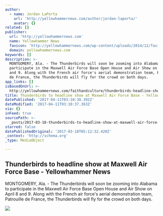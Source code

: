 ```yaml
---
author:
  - name: Jordan LaPorta
    url: 'http://yellowhammernews.com/author/jordan-laporta/'
    avatar: {}
related: []
publisher:
  url: 'http://yellowhammernews.com'
  name: Yellowhammer News
  favicon: 'http://yellowhammernews.com/wp-content/uploads/2014/12/favicon.ico'
  domain: yellowhammernews.com
keywords: []
description: >-
  MONTGOMERY, Ala. - The Thunderbirds will soon be zooming into Alabama to
  participate in the Maxwell Air Force Base Open House and Air Show on April 8
  and 9. Along with the French air force's aerial demonstration team, Patrouille
  de France, the Thunderbirds will fly for the crowd on both days.
app_links: []
isBasedOnUrl: >-
  http://yellowhammernews.com/faithandculture/thunderbirds-headline-show-maxwell-air-force-base/
title: Thunderbirds to headline show at Maxwell Air Force Base - Yellowhammer News
datePublished: '2017-04-11T03:10:38.392Z'
dateModified: '2017-04-11T03:10:37.363Z'
via: {}
inFeed: true
sourcePath: >-
  _posts/2017-03-18-thunderbirds-to-headline-show-at-maxwell-air-force-base-ye.md
starred: false
datePublishedOriginal: '2017-03-18T05:12:32.420Z'
_context: 'http://schema.org'
_type: MediaObject

---
```

<article style=""><h1>Thunderbirds to headline show at Maxwell Air Force Base - Yellowhammer News</h1><p>MONTGOMERY, Ala. - The Thunderbirds will soon be zooming into Alabama to participate in the Maxwell Air Force Base Open House and Air Show on April 8 and 9. Along with the French air force's aerial demonstration team, Patrouille de France, the Thunderbirds will fly for the crowd on both days.</p><img src="http://yellowhammernews.com/wp-content/uploads/2017/03/Thunderbirds.jpg" /></article>